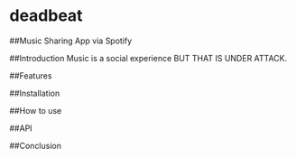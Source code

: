 # deadbeat
##Music Sharing App via Spotify

##Introduction
Music is a social experience BUT THAT IS UNDER ATTACK. 

##Features

##Installation

##How to use

##API

##Conclusion
